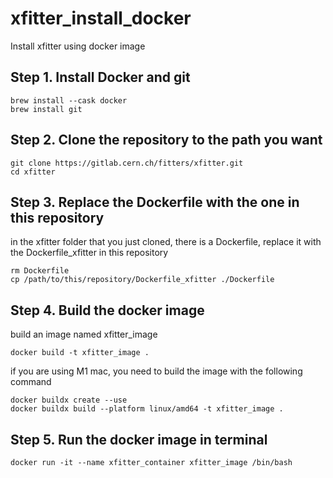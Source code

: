 # xfitter_install_docker
Install xfitter using docker image


## Step 1. Install Docker and git
```
brew install --cask docker
brew install git
```

## Step 2. Clone the repository to the path you want
```
git clone https://gitlab.cern.ch/fitters/xfitter.git
cd xfitter
```

## Step 3. Replace the Dockerfile with the one in this repository

in the xfitter folder that you just cloned, there is a Dockerfile, replace it with the Dockerfile_xfitter in this repository

```
rm Dockerfile
cp /path/to/this/repository/Dockerfile_xfitter ./Dockerfile
```

## Step 4. Build the docker image

build an image named xfitter_image
```
docker build -t xfitter_image .
```

if you are using M1 mac, you need to build the image with the following command
```
docker buildx create --use
docker buildx build --platform linux/amd64 -t xfitter_image .
```

## Step 5. Run the docker image in terminal
```
docker run -it --name xfitter_container xfitter_image /bin/bash
```
